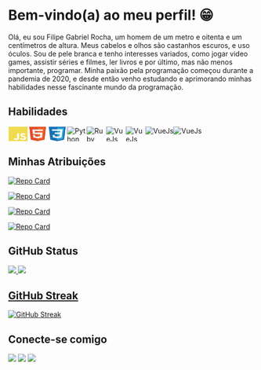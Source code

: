 # Bem-vindo(a) ao meu perfil! 😁
Olá, eu sou Filipe Gabriel Rocha, um homem de um metro e oitenta e um centímetros de altura. Meus cabelos e olhos são castanhos escuros, e uso óculos. Sou de pele branca e tenho interesses variados, como jogar video games, assistir séries e filmes, ler livros e por último, mas não menos importante, programar. Minha paixão pela programação começou durante a pandemia de 2020, e desde então venho estudando e aprimorando minhas habilidades nesse fascinante mundo da programação.

## Habilidades
<div style="display: flex"><br>
  <img align="center" alt="Js" height="30" width="40" src="https://raw.githubusercontent.com/devicons/devicon/master/icons/javascript/javascript-plain.svg">
  <img align="center" alt="HTML" height="30" width="40" src="https://raw.githubusercontent.com/devicons/devicon/master/icons/html5/html5-original.svg">
  <img align="center" alt="CSS" height="30" width="40" src="https://raw.githubusercontent.com/devicons/devicon/master/icons/css3/css3-original.svg">
  <img align="center" alt="Python" height="30" width="40" src="https://cdn.jsdelivr.net/gh/devicons/devicon/icons/python/python-original.svg" />
  <img align="center" alt="Ruby" height="30" width="40" src="https://cdn.jsdelivr.net/gh/devicons/devicon/icons/ruby/ruby-original.svg" />
  <img align="center" alt="VueJs" height="30" width="40" src="https://cdn.jsdelivr.net/gh/devicons/devicon/icons/vuejs/vuejs-original.svg" /> 
  <img align="center" alt="VueJs" height="30" width="40" src="https://cdn.jsdelivr.net/gh/devicons/devicon/icons/react/react-original.svg" />
 <img align="center" alt="VueJs" height="30" src="https://cdn.jsdelivr.net/gh/devicons/devicon/icons/java/java-original.svg" />
 <img align="center" alt="VueJs" height="30" src="https://cdn.jsdelivr.net/gh/devicons/devicon/icons/typescript/typescript-original.svg" />
          
          
             

</div>

## Minhas Atribuições
[![Repo Card](https://github-readme-stats.vercel.app/api/pin/?username=FilipeGabrielRocha&repo=projetos-filmes&show_icons=true&theme=cobalt)](https://github.com/FilipeGabrielRocha/projetos-filmes)

[![Repo Card](https://github-readme-stats.vercel.app/api/pin/?username=FilipeGabrielRocha&repo=siteMarioBros&show_icons=true&theme=cobalt)](https://github.com/FilipeGabrielRocha/siteMarioBros)

[![Repo Card](https://github-readme-stats.vercel.app/api/pin/?username=FilipeGabrielRocha&repo=site-hospital&show_icons=true&theme=cobalt)](https://github.com/FilipeGabrielRocha/site-hospital)

[![Repo Card](https://github-readme-stats.vercel.app/api/pin/?username=FilipeGabrielRocha&repo=projeto-lacoos&show_icons=true&theme=cobalt)](https://github.com/FilipeGabrielRocha/projeto-lacoos)

## GitHub Status
 <div>
   <a href="https://github.com/FilipeGabrielRocha">
   <img height="180em" src="https://github-readme-stats.vercel.app/api?username=FilipeGabrielRocha&show_icons=true&theme=cobalt&include_all_commits=true&count_private=true"/>
   <img height="180em" src="https://github-readme-stats.vercel.app/api/top-langs/?username=FilipeGabrielRocha&layout=compact&langs_count=20&theme=cobalt"/>
</div>

## GitHub Streak
[![GitHub Streak](https://streak-stats.demolab.com/?user=FilipeGabrielRocha&theme=cobalt&dates=FFF)](https://git.io/streak-stats)

## Conecte-se comigo
 
<div>
  <a href="https://www.instagram.com/_filiperochaa/" target="_blank"><img src="https://img.shields.io/badge/-Instagram-%23E4405F?style=for-the-badge&logo=instagram&logoColor=white" target="_blank"></a>
  <a href="https://www.linkedin.com/in/filipe-gabriel-rocha-a4446516a/" target="_blank"><img src="https://img.shields.io/badge/-LinkedIn-%230077B5?style=for-the-badge&logo=linkedin&logoColor=white" target="_blank"></a> 
    <a href="https://web.facebook.com/filipe.rocha.1441" target="_blank"><img src="https://img.shields.io/badge/-Facebook-%230077B5?style=for-the-badge&logo=facebook&logoColor=white" target="_blank"></a> 
</div>
